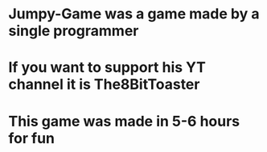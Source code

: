 # Jumpy-Game was a game made by a single programmer
# If you want to support his YT channel it is The8BitToaster
# This game was made in 5-6 hours for fun
